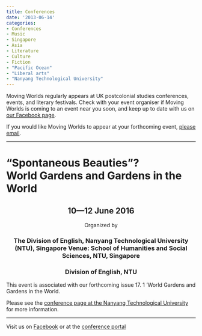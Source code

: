 ```yaml
---
title: Conferences
date: '2013-06-14'
categories:
- Conferences
- Music
- Singapore
- Asia
- Literature
- Culture
- Fiction
- "Pacific Ocean"
- "Liberal arts"
- "Nanyang Technological University"
---
```


<p>Moving Worlds regularly appears at UK postcolonial studies conferences, events, and literary festivals. Check with your event organiser if Moving Worlds is coming to an event near you soon, and keep up to date with us on <a href="https://www.facebook.com/pages/Moving-Worlds/146855128711860">our Facebook page</a>.</p>

<p>If you would like Moving Worlds to appear at your forthcoming event, <a href="mailto:mworlds@leeds.ac.uk">please email</a>.</p>

<hr />

<h1>&ldquo;Spontaneous Beauties&rdquo;? <br />World Gardens and Gardens in the World</h1>

<div style="text-align: center">
  <h2>10&mdash;12 June 2016</h3>
  <p>Organized by<br />
  <h3>The Division of English, Nanyang Technological University (NTU), Singapore
  Venue: School of Humanities and Social Sciences, NTU, Singapore<br/>
  <h3>Division of English, NTU</h3>
</div>

This event is associated with our forthcoming issue 17. 1 ‘World Gardens and Gardens in the World.

Please see the [conference page at the Nanyang Technological University](http://www.hss.ntu.edu.sg/Programmes/english/spontaneousbeauties/Pages/Home.aspx) for more information.

<hr />

Visit us on [Facebook](https://www.facebook.com/movingworldsconference) or at the [conference portal](http://portal.cohass.ntu.edu.sg/TransculturalImaginaries/)
